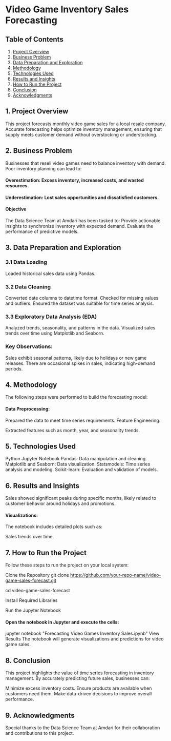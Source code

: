 # Video Game Inventory Sales Forecasting

## **Table of Contents**
1. [Project Overview](#project-overview)
2. [Business Problem](#business-problem)
3. [Data Preparation and Exploration](#data-preparation-and-exploration)
4. [Methodology](#methodology)
5. [Technologies Used](#technologies-used)
6. [Results and Insights](#results-and-insights)
7. [How to Run the Project](#how-to-run-the-project)
8. [Conclusion](#conclusion)
9. [Acknowledgments](#acknowledgments)


## 1. Project Overview

This project forecasts monthly video game sales for a local resale company. Accurate forecasting helps optimize inventory management, ensuring that supply meets customer demand without overstocking or understocking.

## 2. Business Problem

Businesses that resell video games need to balance inventory with demand. Poor inventory planning can lead to:

#### Overestimation: Excess inventory, increased costs, and wasted resources.
#### Underestimation: Lost sales opportunities and dissatisfied customers.
#### Objective
The Data Science Team at Amdari has been tasked to:
Provide actionable insights to synchronize inventory with expected demand.
Evaluate the performance of predictive models.

## 3. Data Preparation and Exploration
### 3.1 Data Loading
Loaded historical sales data using Pandas.
### 3.2 Data Cleaning
Converted date columns to datetime format.
Checked for missing values and outliers.
Ensured the dataset was suitable for time series analysis.
### 3.3 Exploratory Data Analysis (EDA)
Analyzed trends, seasonality, and patterns in the data.
Visualized sales trends over time using Matplotlib and Seaborn.

### Key Observations:

Sales exhibit seasonal patterns, likely due to holidays or new game releases.
There are occasional spikes in sales, indicating high-demand periods.

## 4. Methodology
The following steps were performed to build the forecasting model:

#### Data Preprocessing:

Prepared the data to meet time series requirements.
Feature Engineering:

Extracted features such as month, year, and seasonality trends.

## 5. Technologies Used
Python
Jupyter Notebook
Pandas: Data manipulation and cleaning.
Matplotlib and Seaborn: Data visualization.
Statsmodels: Time series analysis and modeling.
Scikit-learn: Evaluation and validation of models.

## 6. Results and Insights

Sales showed significant peaks during specific months, likely related to customer behavior around holidays and promotions.

#### Visualizations:
The notebook includes detailed plots such as:

Sales trends over time.

## 7. How to Run the Project
Follow these steps to run the project on your local system:

Clone the Repository
git clone https://github.com/your-repo-name/video-game-sales-forecast.git

cd video-game-sales-forecast

Install Required Libraries

Run the Jupyter Notebook
#### Open the notebook in Jupyter and execute the cells:

jupyter notebook "Forecasting Video Games Inventory Sales.ipynb"
View Results
The notebook will generate visualizations and predictions for video game sales.

## 8. Conclusion
This project highlights the value of time series forecasting in inventory management. By accurately predicting future sales, businesses can:

Minimize excess inventory costs.
Ensure products are available when customers need them.
Make data-driven decisions to improve overall performance.

## 9. Acknowledgments
Special thanks to the Data Science Team at Amdari for their collaboration and contributions to this project.













